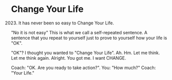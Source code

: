 # Change Your Life

2023. It has never been so easy to Change Your Life.

"No it is not easy"
This is what we call a self-repeated sentence.
A sentence that you repeat to yourself just to prove to yourself how your life is "OK".

"OK"? I thought you wanted to "Change Your Life".
Ah.
Hm. Let me think.
Let me think again.
Alright. You got me.
I want CHANGE.

Coach: "OK. Are you ready to take action?".
You: "How much?"
Coach: "Your Life."


